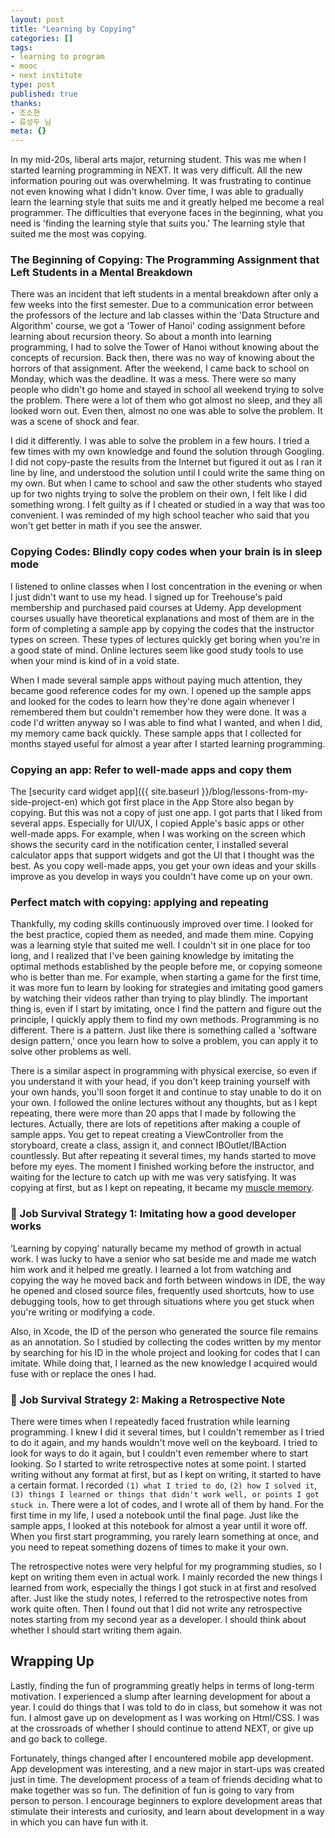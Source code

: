 ```yaml
---
layout: post
title: "Learning by Copying"
categories: []
tags:
- learning to program
- mooc
- next institute
type: post
published: true
thanks: 
- 조소현
- 류성두 님
meta: {}
---
```


In my mid-20s, liberal arts major, returning student. This was me when I started learning programming in NEXT. 
It was very difficult. All the new information pouring out was overwhelming. It was frustrating to continue not even knowing what I didn't know. Over time, I was able to gradually learn the learning style that suits me and it greatly helped me become a real programmer.
The difficulties that everyone faces in the beginning, what you need is 'finding the learning style that suits you.' The learning style that suited me the most was copying.

### The Beginning of Copying: The Programming Assignment that Left Students in a Mental Breakdown

There was an incident that left students in a mental breakdown after only a few weeks into the first semester. 
Due to a communication error between the professors of the lecture and lab classes within the 'Data Structure and Algorithm' course, we got a 'Tower of Hanoi' coding assignment before learning about recursion theory. 
So about a month into learning programming, I had to solve the Tower of Hanoi without knowing about the concepts of recursion. Back then, there was no way of knowing about the horrors of that assignment. After the weekend, I came back to school on Monday, which was the deadline. It was a mess. There were so many people who didn't go home and stayed in school all weekend trying to solve the problem. There were a lot of them who got almost no sleep, and they all looked worn out. Even then, almost no one was able to solve the problem. It was a scene of shock and fear. 

I did it differently. I was able to solve the problem in a few hours. I tried a few times with my own knowledge and found the solution through Googling. I did not copy-paste the results from the Internet but figured it out as I ran it line by line, and understood the solution until I could write the same thing on my own. 
But when I came to school and saw the other students who stayed up for two nights trying to solve the problem on their own, I felt like I did something wrong. I felt guilty as if I cheated or studied in a way that was too convenient. 
I was reminded of my high school teacher who said that you won't get better in math if you see the answer. 

### Copying Codes: Blindly copy codes when your brain is in sleep mode

I listened to online classes when I lost concentration in the evening or when I just didn't want to use my head.
I signed up for Treehouse's paid membership and purchased paid courses at Udemy. 
App development courses usually have theoretical explanations and most of them are in the form of completing a sample app by copying the codes that the instructor types on screen. These types of lectures quickly get boring when you're in a good state of mind. 
Online lectures seem like good study tools to use when your mind is kind of in a void state. 

When I made several sample apps without paying much attention, they became good reference codes for my own. I opened up the sample apps and looked for the codes to learn how they're done again whenever I remembered them but couldn't remember how they were done. It was a code I'd written anyway so I was able to find what I wanted, and when I did, my memory came back quickly. These sample apps that I collected for months stayed useful for almost a year after I started learning programming.

### Copying an app: Refer to well-made apps and copy them

The [security card widget app]({{ site.baseurl }}/blog/lessons-from-my-side-project-en) which got first place in the App Store also began by copying.
But this was not a copy of just one app. I got parts that I liked from several apps. 
Especially for UI/UX, I copied Apple's basic apps or other well-made apps.
For example, when I was working on the screen which shows the security card in the notification center, I installed several calculator apps that support widgets and got the UI that I thought was the best. As you copy well-made apps, you get your own ideas and your skills improve as you develop in ways you couldn't have come up on your own.

### Perfect match with copying: applying and repeating

Thankfully, my coding skills continuously improved over time.
I looked for the best practice, copied them as needed, and made them mine.
Copying was a learning style that suited me well. I couldn't sit in one place for too long, and I realized that I've been gaining knowledge by imitating the optimal methods established by the people before me, or copying someone who is better than me. For example, when starting a game for the first time, it was more fun to learn by looking for strategies and imitating good gamers by watching their videos rather than trying to play blindly. 
The important thing is, even if I start by imitating, once I find the pattern and figure out the principle, I quickly apply them to find my own methods. Programming is no different. There is a pattern. Just like there is something called a 'software design pattern,' once you learn how to solve a problem, you can apply it to solve other problems as well. 

There is a similar aspect in programming with physical exercise, so even if you understand it with your head, if you don't keep training yourself with your own hands, you'll soon forget it and continue to stay unable to do it on your own.
I followed the online lectures without any thoughts, but as I kept repeating, there were more than 20 apps that I made by following the lectures.
Actually, there are lots of repetitions after making a couple of sample apps. You get to repeat creating a ViewController from the storyboard, create a class, assign it, and connect IBOutlet/IBAction countlessly. But after repeating it several times, my hands started to move before my eyes. 
The moment I finished working before the instructor, and waiting for the lecture to catch up with me was very satisfying.
It was copying at first, but as I kept on repeating, it became my [muscle memory](https://en.wikipedia.org/wiki/Muscle_memory).


### 🥑 Job Survival Strategy 1: Imitating how a good developer works

‘Learning by copying’ naturally became my method of growth in actual work.
I was lucky to have a senior who sat beside me and made me watch him work and it helped me greatly. I learned a lot from watching and copying the way he moved back and forth between windows in IDE, the way he opened and closed source files, frequently used shortcuts, how to use debugging tools, how to get through situations where you get stuck when you're writing or modifying a code.

Also, in Xcode, the ID of the person who generated the source file remains as an annotation. So I studied by collecting the codes written by my mentor by searching for his ID in the whole project and looking for codes that I can imitate. While doing that, I learned as the new knowledge I acquired would fuse with or replace the ones I had.

### 🥑 Job Survival Strategy 2: Making a Retrospective Note

There were times when I repeatedly faced frustration while learning programming.
I knew I did it several times, but I couldn't remember as I tried to do it again, and my hands wouldn't move well on the keyboard.
I tried to look for ways to do it again, but I couldn't even remember where to start looking. 
So I started to write retrospective notes at some point. I started writing without any format at first, but as I kept on writing, it started to have a certain format. I recorded `(1) what I tried to do`, `(2) how I solved it`, `(3) things I learned or things that didn't work well, or points I got stuck in`. There were a lot of codes, and I wrote all of them by hand. For the first time in my life, I used a notebook until the final page. Just like the sample apps, I looked at this notebook for almost a year until it wore off. When you first start programming, you rarely learn something at once, and you need to repeat something dozens of times to make it your own.

The retrospective notes were very helpful for my programming studies, so I kept on writing them even in actual work. 
I mainly recorded the new things I learned from work, especially the things I got stuck in at first and resolved after. 
Just like the study notes, I referred to the retrospective notes from work quite often. 
Then I found out that I did not write any retrospective notes starting from my second year as a developer.
I should think about whether I should start writing them again.

## Wrapping Up

Lastly, finding the fun of programming greatly helps in terms of long-term motivation. I experienced a slump after learning development for about a year. I could do things that I was told to do in class, but somehow it was not fun. I almost gave up on development as I was working on Html/CSS. I was at the crossroads of whether I should continue to attend NEXT, or give up and go back to college.

Fortunately, things changed after I encountered mobile app development. App development was interesting, and a new major in start-ups was created just in time. The development process of a team of friends deciding what to make together was so fun. The definition of fun is going to vary from person to person. I encourage beginners to explore development areas that stimulate their interests and curiosity, and learn about development in a way in which you can have fun with it.

